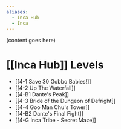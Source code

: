```yaml
---
aliases:
  - Inca Hub
  - Inca
---
```

(content goes here)
# [[Inca Hub]] Levels
- [[4-1 Save 30 Gobbo Babies!]]
- [[4-2 Up The Waterfall]]
- [[4-B1 Dante's Peak]]
- [[4-3 Bride of the Dungeon of Defright]]
- [[4-4 Goo Man Chu's Tower]]
- [[4-B2 Dante's Final Fight]]
- [[4-G Inca Tribe - Secret Maze]]